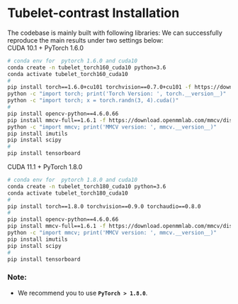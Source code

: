 # Tubelet-contrast Installation

The codebase is mainly built with following libraries:
  We can successfully reproduce the main results under two settings below:<br>
   CUDA 10.1 + PyTorch 1.6.0 

```bash
# conda env for  pytorch 1.6.0 and cuda10
conda create -n tubelet_torch160_cuda10 python=3.6
conda activate tubelet_torch160_cuda10 
#
pip install torch==1.6.0+cu101 torchvision==0.7.0+cu101 -f https://download.pytorch.org/whl/cu101/torch_stable.html
python -c "import torch; print('Torch Version: ', torch.__version__)"
python -c "import torch; x = torch.randn(3, 4).cuda()"
#
pip install opencv-python==4.6.0.66
pip install mmcv-full==1.6.1 -f https://download.openmmlab.com/mmcv/dist/cu101/torch1.6.0/index.html
python -c "import mmcv; print('MMCV version: ', mmcv.__version__)"
pip install imutils
pip install scipy
#
pip install tensorboard
```
   CUDA 11.1 + PyTorch 1.8.0 <br>

```bash
# conda env for  pytorch 1.8.0 and cuda10
conda create -n tubelet_torch180_cuda10 python=3.6
conda activate tubelet_torch180_cuda10
#
pip install torch==1.8.0 torchvision==0.9.0 torchaudio==0.8.0
#
pip install opencv-python==4.6.0.66
pip install mmcv-full==1.6.1 -f https://download.openmmlab.com/mmcv/dist/cu102/torch1.8.0/index.html
python -c "import mmcv; print('MMCV version: ', mmcv.__version__)"
pip install imutils
pip install scipy
#
pip install tensorboard
```



### Note:
- We recommend you to use **`PyTorch > 1.8.0`**.



